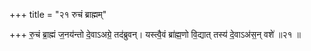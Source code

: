 +++
title = "२१ रुचं ब्राह्मम्"

+++
रु॒चं ब्रा॒ह्मं ज॒नय॑न्तो दे॒वाऽअग्रे॒ तद॑ब्रुवन्। यस्त्वै॒वं ब्रा॑ह्म॒णो वि॒द्यात् तस्य॑ दे॒वाऽअ॑स॒न् वशे॑ ॥२१ ॥